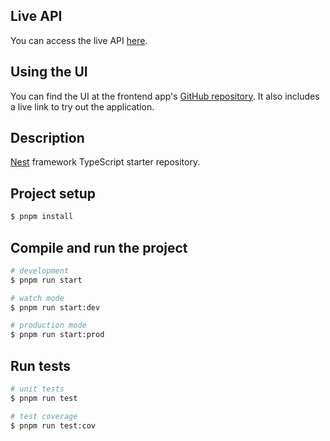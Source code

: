 ## Live API

You can access the live API [here](https://em-card-verifier-api.fly.dev/).

## Using the UI

You can find the UI at the frontend app's [GitHub repository](https://github.com/beelol/em-card-verifier-app). It also includes a live link to try out the application.

## Description

[Nest](https://github.com/nestjs/nest) framework TypeScript starter repository.

## Project setup

```bash
$ pnpm install
```

## Compile and run the project

```bash
# development
$ pnpm run start

# watch mode
$ pnpm run start:dev

# production mode
$ pnpm run start:prod
```

## Run tests

```bash
# unit tests
$ pnpm run test

# test coverage
$ pnpm run test:cov
```
